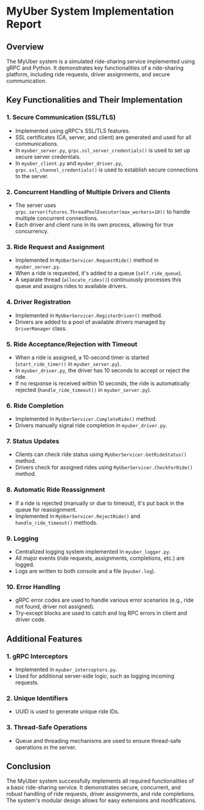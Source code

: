 # MyUber System Implementation Report

## Overview

The MyUber system is a simulated ride-sharing service implemented using gRPC and Python. It demonstrates key functionalities of a ride-sharing platform, including ride requests, driver assignments, and secure communication.

## Key Functionalities and Their Implementation

### 1. Secure Communication (SSL/TLS)

- Implemented using gRPC's SSL/TLS features.
- SSL certificates (CA, server, and client) are generated and used for all communications.
- In `myuber_server.py`, `grpc.ssl_server_credentials()` is used to set up secure server credentials.
- In `myuber_client.py` and `myuber_driver.py`, `grpc.ssl_channel_credentials()` is used to establish secure connections to the server.

### 2. Concurrent Handling of Multiple Drivers and Clients

- The server uses `grpc.server(futures.ThreadPoolExecutor(max_workers=10))` to handle multiple concurrent connections.
- Each driver and client runs in its own process, allowing for true concurrency.

### 3. Ride Request and Assignment

- Implemented in `MyUberServicer.RequestRide()` method in `myuber_server.py`.
- When a ride is requested, it's added to a queue (`self.ride_queue`).
- A separate thread (`allocate_rides()`) continuously processes this queue and assigns rides to available drivers.

### 4. Driver Registration

- Implemented in `MyUberServicer.RegisterDriver()` method.
- Drivers are added to a pool of available drivers managed by `DriverManager` class.

### 5. Ride Acceptance/Rejection with Timeout

- When a ride is assigned, a 10-second timer is started (`start_ride_timer()` in `myuber_server.py`).
- In `myuber_driver.py`, the driver has 10 seconds to accept or reject the ride.
- If no response is received within 10 seconds, the ride is automatically rejected (`handle_ride_timeout()` in `myuber_server.py`).

### 6. Ride Completion

- Implemented in `MyUberServicer.CompleteRide()` method.
- Drivers manually signal ride completion in `myuber_driver.py`.

### 7. Status Updates

- Clients can check ride status using `MyUberServicer.GetRideStatus()` method.
- Drivers check for assigned rides using `MyUberServicer.CheckForRide()` method.

### 8. Automatic Ride Reassignment

- If a ride is rejected (manually or due to timeout), it's put back in the queue for reassignment.
- Implemented in `MyUberServicer.RejectRide()` and `handle_ride_timeout()` methods.

### 9. Logging

- Centralized logging system implemented in `myuber_logger.py`.
- All major events (ride requests, assignments, completions, etc.) are logged.
- Logs are written to both console and a file (`myuber.log`).

### 10. Error Handling

- gRPC error codes are used to handle various error scenarios (e.g., ride not found, driver not assigned).
- Try-except blocks are used to catch and log RPC errors in client and driver code.

## Additional Features

### 1. gRPC Interceptors

- Implemented in `myuber_interceptors.py`.
- Used for additional server-side logic, such as logging incoming requests.

### 2. Unique Identifiers

- UUID is used to generate unique ride IDs.

### 3. Thread-Safe Operations

- Queue and threading mechanisms are used to ensure thread-safe operations in the server.

## Conclusion

The MyUber system successfully implements all required functionalities of a basic ride-sharing service. It demonstrates secure, concurrent, and robust handling of ride requests, driver assignments, and ride completions. The system's modular design allows for easy extensions and modifications.

